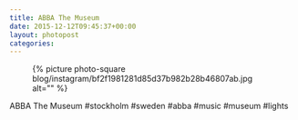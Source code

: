 ```yaml
---
title: ABBA The Museum
date: 2015-12-12T09:45:37+00:00
layout: photopost
categories:
---
```


<figure class="photo photo--square">
  {% picture photo-square blog/instagram/bf2f1981281d85d37b982b28b46807ab.jpg alt="" %}
</figure>

ABBA The Museum
#stockholm #sweden #abba #music #museum #lights
